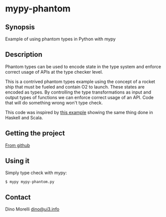 # mypy-phantom


## Synopsis

Example of using phantom types in Python with mypy


## Description

Phantom types can be used to encode state in the type system and enforce
correct usage of APIs at the type checker level.

This is a contrived phantom types example using the concept of a rocket ship
that must be fueled and contain O2 to launch. These states are encoded as
types. By controlling the type transformations as input and output types of
functions we can enforce correct usage of an API. Code that will do something
wrong won't type check.

This code was inspired by [this example](https://james-iry.blogspot.com/2010/10/phantom-types-in-haskell-and-scala.html)
showing the same thing done in Haskell and Scala.


## Getting the project

[From github](https://github.com/dino-/mypy-phantom)


## Using it

Simply type check with mypy:

    $ mypy mypy-phantom.py


## Contact

Dino Morelli <dino@ui3.info>
